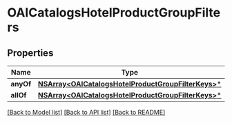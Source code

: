 # OAICatalogsHotelProductGroupFilters

## Properties
Name | Type | Description | Notes
------------ | ------------- | ------------- | -------------
**anyOf** | [**NSArray&lt;OAICatalogsHotelProductGroupFilterKeys&gt;***](OAICatalogsHotelProductGroupFilterKeys.md) |  | 
**allOf** | [**NSArray&lt;OAICatalogsHotelProductGroupFilterKeys&gt;***](OAICatalogsHotelProductGroupFilterKeys.md) |  | 

[[Back to Model list]](../README.md#documentation-for-models) [[Back to API list]](../README.md#documentation-for-api-endpoints) [[Back to README]](../README.md)


